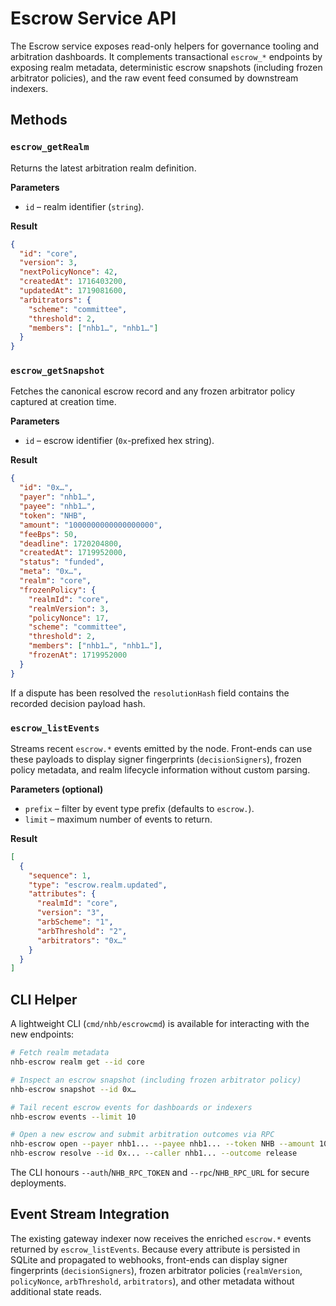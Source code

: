 # Escrow Service API

The Escrow service exposes read-only helpers for governance tooling and arbitration dashboards. It complements transactional `escrow_*` endpoints by exposing realm metadata, deterministic escrow snapshots (including frozen arbitrator policies), and the raw event feed consumed by downstream indexers.

## Methods

### `escrow_getRealm`

Returns the latest arbitration realm definition.

**Parameters**

- `id` – realm identifier (`string`).

**Result**

```json
{
  "id": "core",
  "version": 3,
  "nextPolicyNonce": 42,
  "createdAt": 1716403200,
  "updatedAt": 1719081600,
  "arbitrators": {
    "scheme": "committee",
    "threshold": 2,
    "members": ["nhb1…", "nhb1…"]
  }
}
```

### `escrow_getSnapshot`

Fetches the canonical escrow record and any frozen arbitrator policy captured at creation time.

**Parameters**

- `id` – escrow identifier (`0x`-prefixed hex string).

**Result**

```json
{
  "id": "0x…",
  "payer": "nhb1…",
  "payee": "nhb1…",
  "token": "NHB",
  "amount": "1000000000000000000",
  "feeBps": 50,
  "deadline": 1720204800,
  "createdAt": 1719952000,
  "status": "funded",
  "meta": "0x…",
  "realm": "core",
  "frozenPolicy": {
    "realmId": "core",
    "realmVersion": 3,
    "policyNonce": 17,
    "scheme": "committee",
    "threshold": 2,
    "members": ["nhb1…", "nhb1…"],
    "frozenAt": 1719952000
  }
}
```

If a dispute has been resolved the `resolutionHash` field contains the recorded decision payload hash.

### `escrow_listEvents`

Streams recent `escrow.*` events emitted by the node. Front-ends can use these payloads to display signer fingerprints (`decisionSigners`), frozen policy metadata, and realm lifecycle information without custom parsing.

**Parameters (optional)**

- `prefix` – filter by event type prefix (defaults to `escrow.`).
- `limit` – maximum number of events to return.

**Result**

```json
[
  {
    "sequence": 1,
    "type": "escrow.realm.updated",
    "attributes": {
      "realmId": "core",
      "version": "3",
      "arbScheme": "1",
      "arbThreshold": "2",
      "arbitrators": "0x…"
    }
  }
]
```

## CLI Helper

A lightweight CLI (`cmd/nhb/escrowcmd`) is available for interacting with the new endpoints:

```bash
# Fetch realm metadata
nhb-escrow realm get --id core

# Inspect an escrow snapshot (including frozen arbitrator policy)
nhb-escrow snapshot --id 0x…

# Tail recent escrow events for dashboards or indexers
nhb-escrow events --limit 10

# Open a new escrow and submit arbitration outcomes via RPC
nhb-escrow open --payer nhb1... --payee nhb1... --token NHB --amount 1000000000000000000 --fee-bps 50 --deadline 1720204800 --realm core
nhb-escrow resolve --id 0x... --caller nhb1... --outcome release
```

The CLI honours `--auth`/`NHB_RPC_TOKEN` and `--rpc`/`NHB_RPC_URL` for secure deployments.

## Event Stream Integration

The existing gateway indexer now receives the enriched `escrow.*` events returned by `escrow_listEvents`. Because every attribute is persisted in SQLite and propagated to webhooks, front-ends can display signer fingerprints (`decisionSigners`), frozen arbitrator policies (`realmVersion`, `policyNonce`, `arbThreshold`, `arbitrators`), and other metadata without additional state reads.
